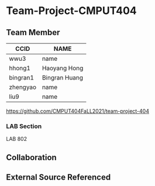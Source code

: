 # Team-Project-CMPUT404
## Team Member
CCID | NAME
---- | ----
wwu3|name
hhong1|Haoyang Hong
bingran1|Bingran Huang
zhengyao|name
liu9|name

https://github.com/CMPUT404FaLL2021/team-project-404

### LAB Section
LAB 802

## Collaboration

## External Source Referenced
